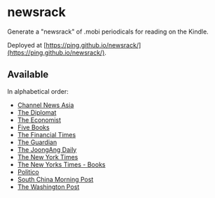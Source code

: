 
# newsrack

Generate a "newsrack" of .mobi periodicals for reading on the Kindle.

Deployed at [https://ping.github.io/newsrack/](https://ping.github.io/newsrack/).

## Available

In alphabetical order:

- [Channel News Asia](https://www.channelnewsasia.com/)
- [The Diplomat](https://thediplomat.com/)
- [The Economist](https://www.economist.com/printedition)
- [Five Books](https://fivebooks.com/)
- [The Financial Times](https://www.ft.com/)
- [The Guardian](https://www.theguardian.com/international)
- [The JoongAng Daily](https://koreajoongangdaily.joins.com/)
- [The New York Times](https://www.nytimes.com/)
- [The New Yorks Times - Books](https://www.nytimes.com/section/books)
- [Politico](https://www.politico.com/)
- [South China Morning Post](https://www.scmp.com/)
- [The Washington Post](https://www.washingtonpost.com/)
